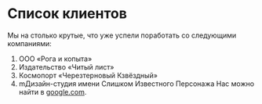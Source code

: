 # Список клиентов
Мы на столько крутые, что уже успели поработать со следующими компаниями:

1. ООО «Рога и копыта»
2. Издательство «Читый лист»
3. Космопорт «Черезтерновый Кзвёздный»
4. mДизайн-студия имени Слишком Известного Персонажа
Нас можно найти в [google.com](google.com).